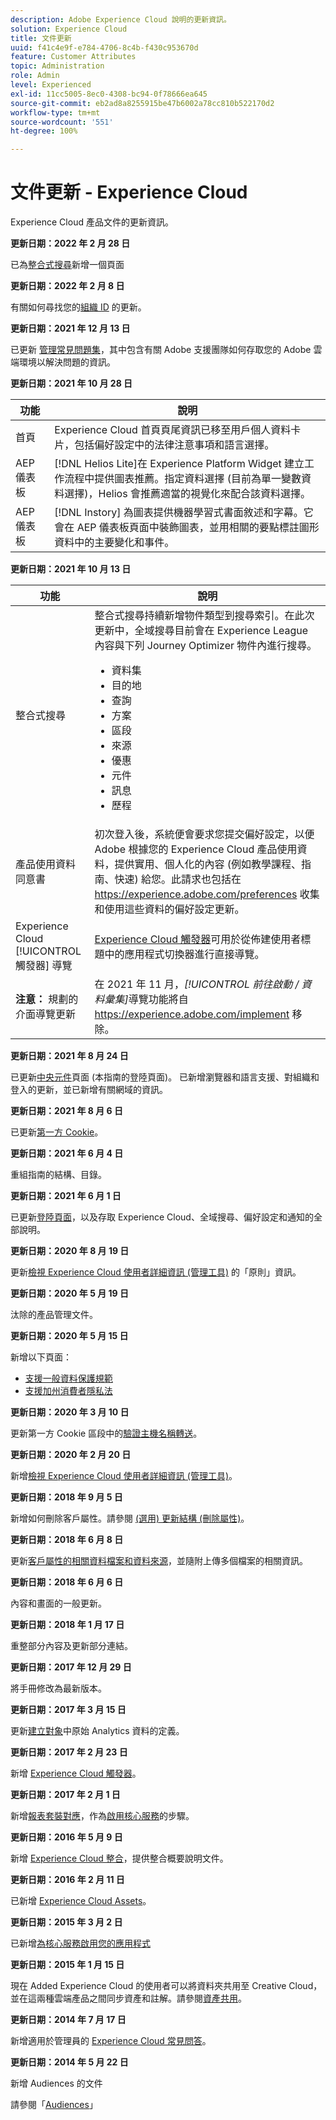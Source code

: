 ```yaml
---
description: Adobe Experience Cloud 說明的更新資訊。
solution: Experience Cloud
title: 文件更新
uuid: f41c4e9f-e784-4706-8c4b-f430c953670d
feature: Customer Attributes
topic: Administration
role: Admin
level: Experienced
exl-id: 11cc5005-8ec0-4308-bc94-0f78666ea645
source-git-commit: eb2ad8a8255915be47b6002a78cc810b522170d2
workflow-type: tm+mt
source-wordcount: '551'
ht-degree: 100%

---
```


# 文件更新 - Experience Cloud

Experience Cloud 產品文件的更新資訊。

**更新日期：2022 年 2 月 28 日**

已為[整合式搜尋](search-experience-cloud.md)新增一個頁面

**更新日期：2022 年 2 月 8 日**

有關如何尋找您的[組織 ID](organizations.md) 的更新。

**更新日期：2021 年 12 月 13 日**

已更新 [管理常見問題集](faq.md)，其中包含有關 Adobe 支援團隊如何存取您的 Adobe 雲端環境以解決問題的資訊。

**更新日期：2021 年 10 月 28 日**

| 功能 | 說明 |
| ------- | ------- |
| 首頁 | Experience Cloud 首頁頁尾資訊已移至用戶個人資料卡片，包括偏好設定中的法律注意事項和語言選擇。 |
| AEP 儀表板 | [!DNL Helios Lite]在 Experience Platform Widget 建立工作流程中提供圖表推薦。指定資料選擇 (目前為單一變數資料選擇)，Helios 會推薦適當的視覺化來配合該資料選擇。 |
| AEP 儀表板 | [!DNL Instory] 為圖表提供機器學習式書面敘述和字幕。它會在 AEP 儀表板頁面中裝飾圖表，並用相關的要點標註圖形資料中的主要變化和事件。 |

**更新日期：2021 年 10 月 13 日**

| 功能 | 說明 |
| ------- | ------- |
| 整合式搜尋 | 整合式搜尋持續新增物件類型到搜尋索引。在此次更新中，全域搜尋目前會在 Experience League 內容與下列 Journey Optimizer 物件內進行搜尋。 <ul><li>資料集</li><li>目的地</li><li>查詢</li><li>方案</li><li>區段</li><li>來源</li><li>優惠</li><li>元件</li><li>訊息</li><li>歷程</li></ul> |
| 產品使用資料同意書 | 初次登入後，系統便會要求您提交偏好設定，以便 Adobe 根據您的 Experience Cloud 產品使用資料，提供實用、個人化的內容 (例如教學課程、指南、快速) 給您。此請求也包括在 <https://experience.adobe.com/preferences> 收集和使用這些資料的偏好設定更新。 |
| Experience Cloud [!UICONTROL 觸發器] 導覽 | [Experience Cloud 觸發器](https://experienceleague.adobe.com/docs/core-services/interface/services/activation/triggers.html?lang=zh-Hant)可用於從佈建使用者標題中的應用程式切換器進行直接導覽。 |
| **注意：** 規劃的介面導覽更新 | 在 2021 年 11 月，_[!UICONTROL 前往啟動 / 資料彙集]_&#x200B;導覽功能將自 <https://experience.adobe.com/implement> 移除。 |

**更新日期：2021 年 8 月 24 日**

已更新[中央元件](experience-cloud.md)頁面 (本指南的登陸頁面)。 已新增瀏覽器和語言支援、對組織和登入的更新，並已新增有關網域的資訊。

**更新日期：2021 年 8 月 6 日**

已更新[第一方 Cookie](cookies-first-party.md)。

**更新日期：2021 年 6 月 4 日**

重組指南的結構、目錄。

**更新日期：2021 年 6 月 1 日**

已更新[登陸頁面](experience-cloud.md)，以及存取 Experience Cloud、全域搜尋、偏好設定和通知的全部說明。

**更新日期：2020 年 8 月 19 日**

更新[檢視 Experience Cloud 使用者詳細資訊 (管理工具)](admin-tool-experience-cloud.md) 的「原則」資訊。

**更新日期：2020 年 5 月 19 日**

汰除的產品管理文件。

**更新日期：2020 年 5 月 15 日**

新增以下頁面：

* [支援一般資料保護規範](gdpr.md)
* [支援加州消費者隱私法](ccpa.md)

**更新日期：2020 年 3 月 10 日**

更新第一方 Cookie 區段中的[驗證主機名稱轉送](cookies-first-party.md#validate)。

**更新日期：2020 年 2 月 20 日**

新增[檢視 Experience Cloud 使用者詳細資訊 (管理工具)](admin-tool-experience-cloud.md)。

**更新日期：2018 年 9 月 5 日**

新增如何刪除客戶屬性。請參閱 [(選用) 更新結構 (刪除屬性)](t-crs-usecase.md#task_6568898BB7C44A42ABFB86532B89063C)。

**更新日期：2018 年 6 月 8 日**

更新[客戶屬性的相關資料檔案和資料來源](crs-data-file.md#concept_DE908F362DF24172BFEF48E1797DAF19)，並隨附上傳多個檔案的相關資訊。

**更新日期：2018 年 6 月 6 日**

內容和畫面的一般更新。

**更新日期：2018 年 1 月 17 日**

重整部分內容及更新部分連結。

**更新日期：2017 年 12 月 29 日**

將手冊修改為最新版本。

**更新日期：2017 年 3 月 15 日**

更新[建立對象](t-audience-create.md#task_37F407F58BF9459493BB8E968CDFE737)中原始 Analytics 資料的定義。

**更新日期：2017 年 2 月 23 日**

新增 [Experience Cloud 觸發器](triggers.md#concept_887B30241B3E4DB0A2553B2996E2D4FB)。

**更新日期：2017 年 2 月 1 日**

新增[報表套裝對應](core-services.md#concept_apg_zq2_rw)，作為[啟用核心服務](core-services.md#concept_07ED1D5C64234E77976E6D572E78FB9C)的步驟。

**更新日期：2016 年 5 月 9 日**

新增 [Experience Cloud 整合](marketing-cloud-integrations.md#concept_9E6D3E37D1E3452E8CCCFA92AF034F90)，提供整合概要說明文件。

**更新日期：2016 年 2 月 11 日**

已新增 [Experience Cloud Assets](experience-cloud-assets.md#concept_DDA5224C907D4A4F817D795DA0ED64D0)。

**更新日期：2015 年 3 月 2 日**

已新增[為核心服務啟用您的應用程式](core-services.md#concept_07ED1D5C64234E77976E6D572E78FB9C)

**更新日期：2015 年 1 月 15 日**

現在 Added Experience Cloud 的使用者可以將資料夾共用至 Creative Cloud，並在這兩種雲端產品之間同步資產和註解。請參閱[資產共用](creative-cloud.md#concept_3E5A34C3459047D5965F900788A9BA68)。

**更新日期：2014 年 7 月 17 日**

新增適用於管理員的 [Experience Cloud 常見問答](faq.md#concept_13219B4E51784577B6FF78AAA203DE91)。

**更新日期：2014 年 5 月 22 日**

新增 Audiences 的文件

請參閱「[Audiences](audience-library.md#topic_679810123CAA4E0CA4FA3417FB0100C7)」
